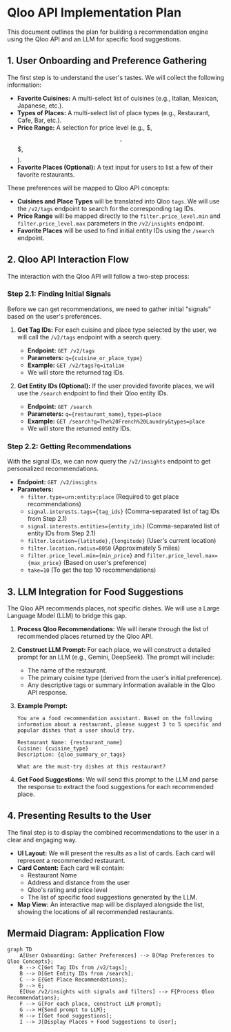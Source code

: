 # Qloo API Implementation Plan

This document outlines the plan for building a recommendation engine using the Qloo API and an LLM for specific food suggestions.

## 1. User Onboarding and Preference Gathering

The first step is to understand the user's tastes. We will collect the following information:

- **Favorite Cuisines:** A multi-select list of cuisines (e.g., Italian, Mexican, Japanese, etc.).
- **Types of Places:** A multi-select list of place types (e.g., Restaurant, Cafe, Bar, etc.).
- **Price Range:** A selection for price level (e.g., $, $$, $$$, $$$$).
- **Favorite Places (Optional):** A text input for users to list a few of their favorite restaurants.

These preferences will be mapped to Qloo API concepts:

- **Cuisines and Place Types** will be translated into Qloo `tags`. We will use the `/v2/tags` endpoint to search for the corresponding tag IDs.
- **Price Range** will be mapped directly to the `filter.price_level.min` and `filter.price_level.max` parameters in the `/v2/insights` endpoint.
- **Favorite Places** will be used to find initial entity IDs using the `/search` endpoint.

## 2. Qloo API Interaction Flow

The interaction with the Qloo API will follow a two-step process:

### Step 2.1: Finding Initial Signals

Before we can get recommendations, we need to gather initial "signals" based on the user's preferences.

1.  **Get Tag IDs:** For each cuisine and place type selected by the user, we will call the `/v2/tags` endpoint with a search query.
    - **Endpoint:** `GET /v2/tags`
    - **Parameters:** `q={cuisine_or_place_type}`
    - **Example:** `GET /v2/tags?q=italian`
    - We will store the returned tag IDs.

2.  **Get Entity IDs (Optional):** If the user provided favorite places, we will use the `/search` endpoint to find their Qloo entity IDs.
    - **Endpoint:** `GET /search`
    - **Parameters:** `q={restaurant_name}`, `types=place`
    - **Example:** `GET /search?q=The%20French%20Laundry&types=place`
    - We will store the returned entity IDs.

### Step 2.2: Getting Recommendations

With the signal IDs, we can now query the `/v2/insights` endpoint to get personalized recommendations.

- **Endpoint:** `GET /v2/insights`
- **Parameters:**
  - `filter.type=urn:entity:place` (Required to get place recommendations)
  - `signal.interests.tags={tag_ids}` (Comma-separated list of tag IDs from Step 2.1)
  - `signal.interests.entities={entity_ids}` (Comma-separated list of entity IDs from Step 2.1)
  - `filter.location={latitude},{longitude}` (User's current location)
  - `filter.location.radius=8050` (Approximately 5 miles)
  - `filter.price_level.min={min_price}` and `filter.price_level.max={max_price}` (Based on user's preference)
  - `take=10` (To get the top 10 recommendations)

## 3. LLM Integration for Food Suggestions

The Qloo API recommends places, not specific dishes. We will use a Large Language Model (LLM) to bridge this gap.

1.  **Process Qloo Recommendations:** We will iterate through the list of recommended places returned by the Qloo API.

2.  **Construct LLM Prompt:** For each place, we will construct a detailed prompt for an LLM (e.g., Gemini, DeepSeek). The prompt will include:
    - The name of the restaurant.
    - The primary cuisine type (derived from the user's initial preference).
    - Any descriptive tags or summary information available in the Qloo API response.

3.  **Example Prompt:**

    ```
    You are a food recommendation assistant. Based on the following information about a restaurant, please suggest 3 to 5 specific and popular dishes that a user should try.

    Restaurant Name: {restaurant_name}
    Cuisine: {cuisine_type}
    Description: {qloo_summary_or_tags}

    What are the must-try dishes at this restaurant?
    ```

4.  **Get Food Suggestions:** We will send this prompt to the LLM and parse the response to extract the food suggestions for each recommended place.

## 4. Presenting Results to the User

The final step is to display the combined recommendations to the user in a clear and engaging way.

- **UI Layout:** We will present the results as a list of cards. Each card will represent a recommended restaurant.
- **Card Content:** Each card will contain:
  - Restaurant Name
  - Address and distance from the user
  - Qloo's rating and price level
  - The list of specific food suggestions generated by the LLM.
- **Map View:** An interactive map will be displayed alongside the list, showing the locations of all recommended restaurants.

## Mermaid Diagram: Application Flow

```mermaid
graph TD
    A[User Onboarding: Gather Preferences] --> B{Map Preferences to Qloo Concepts};
    B --> C[Get Tag IDs from /v2/tags];
    B --> D[Get Entity IDs from /search];
    C --> E{Get Place Recommendations};
    D --> E;
    E[Use /v2/insights with signals and filters] --> F{Process Qloo Recommendations};
    F --> G[For each place, construct LLM prompt];
    G --> H{Send prompt to LLM};
    H --> I[Get food suggestions];
    I --> J[Display Places + Food Suggestions to User];
```
